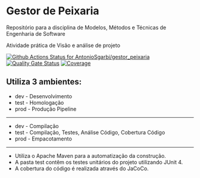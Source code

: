 # Gestor de Peixaria
Repositório para a disciplina de Modelos, Métodos e Técnicas de Engenharia de Software 

Atividade prática de Visão e análise de projeto


[![Github Actions Status for AntonioSgarbi/gestor_peixaria](https://github.com/AntonioSgarbi/gestor_peixaria/workflows/Java%20CI%20with%20Maven/badge.svg)](https://github.com/AntonioSgarbi/gestor_peixaria/actions)
[![Quality Gate Status](https://sonarcloud.io/api/project_badges/measure?project=AntonioSgarbi_gestor_peixaria&metric=alert_status)](https://sonarcloud.io/summary/new_code?id=AntonioSgarbi_gestor_peixaria)
[![Coverage](https://sonarcloud.io/api/project_badges/measure?project=AntonioSgarbi_gestor_peixaria&metric=coverage)](https://sonarcloud.io/component_measures?id=AntonioSgarbi_gestor_peixaria&metric=coverage)


## Utiliza 3 ambientes:
- dev - Desenvolvimento
- test - Homologação
- prod - Produção Pipeline
<hr>

- dev - Compilação
- test - Compilação, Testes, Análise Código, Cobertura Código
- prod - Empacotamento
<hr>

- Utiliza o Apache Maven para a automatização da construção.<br>
- A pasta test contêm os testes unitários do projeto utilizando JUnit 4.<br>
- A cobertura do código é realizada através do JaCoCo.<br>
